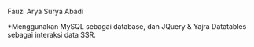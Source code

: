 Fauzi Arya Surya Abadi

*Menggunakan MySQL sebagai database, dan JQuery & Yajra Datatables sebagai interaksi data SSR.
